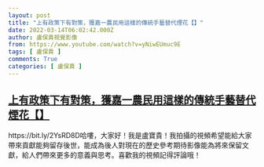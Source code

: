 ```yaml
---
layout: post
title: "上有政策下有對策，獲嘉一農民用這樣的傳統手藝替代煙花【】"
date: 2022-03-14T06:02:42.000Z
author: 盧保貴視覺影像
from: https://www.youtube.com/watch?v=yNiwEUmuc9E
tags: [ 盧保貴 ]
comments: True
categories: [ 盧保貴 ]
---
```

<!--1647237762000-->
[上有政策下有對策，獲嘉一農民用這樣的傳統手藝替代煙花【】](https://www.youtube.com/watch?v=yNiwEUmuc9E)
------

<div>
https://bit.ly/2YsRD8D哈嘍，大家好！我是盧寶貴！我拍攝的視頻希望能給大家帶來貢獻能夠留存後世，能成為後人對現在的歷史參考期待影像能為將來保留文獻，給人們帶來更多的意義與思考。喜歡我的視頻記得評論哦！
</div>
